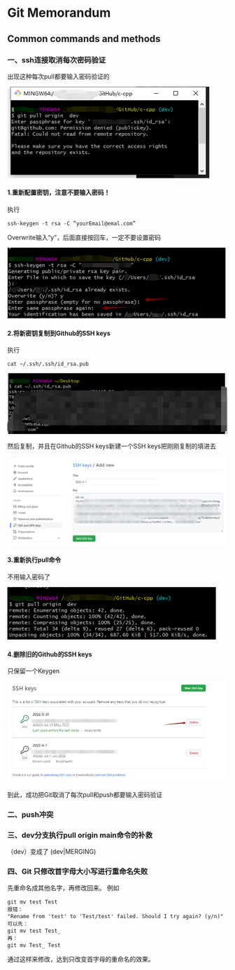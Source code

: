 

# Git Memorandum

## Common commands and methods

### 一、ssh连接取消每次密码验证

出现这种每次pull都要输入密码验证的

![](./static/SSH-Cancel-erification/password_always.png)

#### 1.重新配置密钥，注意不要输入密码！

执行

```git
ssh-keygen -t rsa -C ”yourEmail@emal.com”
```

Overwrite输入“y”，后面直接按回车，一定不要设置密码

![](./static/SSH-Cancel-erification/reset_keygen.png)

#### 2.将新密钥复制到Github的SSH keys

执行

```
cat ~/.ssh/.ssh/id_rsa.pub
```

![](./static/SSH-Cancel-erification/cat_newkeygen.png)

然后复制，并且在Github的SSH keys新建一个SSH keys把刚刚复制的填进去

![](./static/SSH-Cancel-erification/paste_newketygen.png)

#### 3.重新执行pull命令

不用输入密码了

![](./static/SSH-Cancel-erification/pull_again.png)

#### 4.删除旧的Github的SSH keys

只保留一个Keygen

![](./static/SSH-Cancel-erification/delet_oldkeygen.png)

到此，成功把Git取消了每次pull和push都要输入密码验证



### 二、push冲突





### 三、dev分支执行pull origin main命令的补救 

（dev）变成了 (dev|MERGING)

### 四、Git 只修改首字母大小写进行重命名失败
先重命名成其他名字，再修改回来。
例如
```
git mv test Test
报错： 
"Rename from 'test' to 'Test/test' failed. Should I try again? (y/n)"
可以先：
git mv test Test_
再：
git mv Test_ Test

```

通过这样来修改，达到只改变首字母的重命名的效果。
